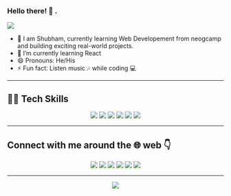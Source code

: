 ### Hello there! 👋 .

![](https://komarev.com/ghpvc/?username=Shubhamkr2610)

- 📌 I am Shubham, currently learning Web Developement from neogcamp and building exciting real-world projects.
- 🌱 I’m currently learning React
- 😄 Pronouns: He/His
- ⚡ Fun fact: Listen music :notes: while coding :computer:


-----

## 👨‍💻 Tech Skills

<div align="center">
  
![](https://img.shields.io/badge/HTML5-E34F26?style=for-the-badge&logo=html5&logoColor=white)
![](https://img.shields.io/badge/CSS3-1572B6?style=for-the-badge&logo=css3&logoColor=white)
![](https://img.shields.io/badge/JavaScript-F7DF1E?style=for-the-badge&logo=javascript&logoColor=black)
![](https://img.shields.io/badge/React-20232A?style=for-the-badge&logo=react&logoColor=61DAFB)
![](https://img.shields.io/badge/Git-F05032?style=for-the-badge&logo=git&logoColor=white)
![](https://img.shields.io/badge/Netlify-00C7B7?style=for-the-badge&logo=netlify&logoColor=white)
  
</div>

-----
## Connect with me around the :globe_with_meridians: web	:point_down:
<div align="center">
  
<a href="https://twitter.com/shubhamkr_26"><img src="https://img.shields.io/badge/Twitter-1DA1F2?style=for-the-badge&logo=twitter&logoColor=white"/></a>
<a href="https://www.linkedin.com/in/shubham-kumar-6625b8217/"><img src="https://img.shields.io/badge/LinkedIn-0077B5?style=for-the-badge&logo=linkedin&logoColor=white"/></a>
<a href="https://www.instagram.com/i_subhu/"><img src="https://img.shields.io/badge/Instagram-E4405F?style=for-the-badge&logo=instagram&logoColor=white"/></a>
  <a href="https://hashnode.com/@shubhamkr2610"><img src="https://img.shields.io/badge/Hashnode-2962FF?style=for-the-badge&logo=hashnode&logoColor=white"/></a>
  <a href="https://web.telegram.org/k/"><img src="https://img.shields.io/badge/Telegram-2CA5E0?style=for-the-badge&logo=telegram&logoColor=white"/></a>
 <a href="https://discord.com/channels/@me"><img src="https://img.shields.io/badge/Discord-5865F2?style=for-the-badge&logo=discord&logoColor=white"/></a>
</div>

-----
<div align="center">
<img src="https://github-readme-stats.vercel.app/api?username=shubhamkr2610&&show_icons=true&title_color=#bcffba&icon_color=bb2acf&text_color=daf7dc&bg_color=151515">
</div>
